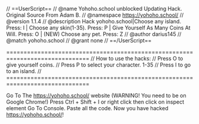 // ==UserScript==
// @name      Yohoho.school unblocked Updating Hack. Original Source From Adam B.
// @namespace    https://yohoho.school/
// @version      1.1.4
// @description  Hack yohoho.school|Choose any island. Press: I | Choose any 
skin(1-35). Press: P | Give Yourself As Many Coins At Will. Press: O | (NEW)
Choose any pet. Press: Z
// @author       darius145
// @match        yohoho.school
// @grant        none
// ==/UserScript==


==============================================================================
// How to use the hacks:
// Press O to give yourself coins.
// Press P to select your character. 1-35
// Press I to go to an island.
// ==============================================================================

Go To The https://yohoho.school/ website
(WARNING! You need to be on Google Chrome!) 
Press Ctrl + Shift + I or right click then click on inspect element
Go To Console.
Paste all the code.
Now you have hacked https://yohoho.school/!
